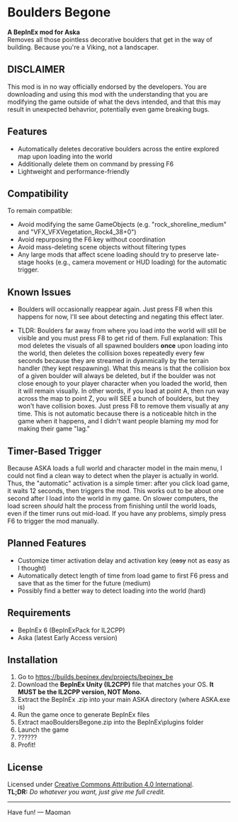 # Boulders Begone

**A BepInEx mod for Aska**  
Removes all those pointless decorative boulders that get in the way of building. Because you're a Viking, not a landscaper.

## DISCLAIMER

This mod is in no way officially endorsed by the developers. You are downloading and using this mod with the understanding that you are modifying the game outside of what the devs intended, and that this may result in unexpected behavrior, potentially even game breaking bugs.

## Features

- Automatically deletes decorative boulders across the entire explored map upon loading into the world
- Additionally delete them on command by pressing F6
- Lightweight and performance-friendly

## Compatibility

To remain compatible:
- Avoid modifying the same GameObjects (e.g. "rock_shoreline_medium" and "VFX_VFXVegetation_Rock4_38+0")
- Avoid repurposing the F6 key without coordination
- Avoid mass-deleting scene objects without filtering types
- Any large mods that affect scene loading should try to preserve late-stage hooks (e.g., camera movement or HUD loading) for the automatic trigger.

## Known Issues

- Boulders will occasionally reappear again. Just press F8 when this happens for now, I'll see about detecting and negating this effect later.

- TLDR: Boulders far away from where you load into the world will still be visible and you must press F8 to get rid of them. Full explanation: This mod deletes the visuals of all spawned boulders **once** upon loading into the world, then deletes the collision boxes repeatedly every few seconds because they are streamed in dyanmically by the terrain handler (they kept respawning). What this means is that the collision box of a given boulder will always be deleted, but if the boulder was not close enough to your player character when you loaded the world, then it will remain visually. In other words, if you load at point A, then run way across the map to point Z, you will SEE a bunch of boulders, but they won't have collision boxes. Just press F8 to remove them visually at any time. This is not automatic because there is a noticeable hitch in the game when it happens, and I didn't want people blaming my mod for making their game "lag." 

## Timer-Based Trigger

Because ASKA loads a full world and character model in the main menu, I could not find a clean way to detect when the player is actually in world. Thus, the "automatic" activation is a simple timer: after you click load game, it waits 12 seconds, then triggers the mod. This works out to be about one second after I load into the world in my game. On slower computers, the load screen *should* halt the process from finishing until the world loads, even if the timer runs out mid-load. If you have any problems, simply press F6 to trigger the mod manually.

## Planned Features

- Customize timer activation delay and activation key (~~easy~~ not as easy as I thought)
- Automatically detect length of time from load game to first F6 press and save that as the timer for the future (medium)
- Possibly find a better way to detect loading into the world (hard)

## Requirements

- BepInEx 6 (BepInExPack for IL2CPP)
- Aska (latest Early Access version)

## Installation

1. Go to https://builds.bepinex.dev/projects/bepinex_be
2. Download the **BepInEx Unity (IL2CPP)** file that matches your OS. **It MUST be the IL2CPP version, NOT Mono.**
3. Extract the BepInEx .zip into your main ASKA directory (where ASKA.exe is)
4. Run the game once to generate BepInEx files
5. Extract maoBouldersBegone.zip into the BepInEx\plugins folder
6. Launch the game
7. ??????
8. Profit!

## License

Licensed under [Creative Commons Attribution 4.0 International](https://creativecommons.org/licenses/by/4.0/).  
**TL;DR:** *Do whatever you want, just give me full credit.*

---

Have fun!
— Maoman 
